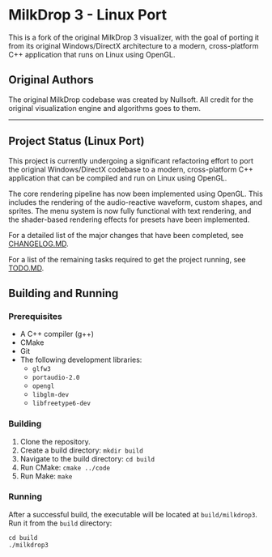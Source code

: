 # MilkDrop 3 - Linux Port

This is a fork of the original MilkDrop 3 visualizer, with the goal of porting it from its original Windows/DirectX architecture to a modern, cross-platform C++ application that runs on Linux using OpenGL.

## Original Authors

The original MilkDrop codebase was created by Nullsoft. All credit for the original visualization engine and algorithms goes to them.

---

## Project Status (Linux Port)

This project is currently undergoing a significant refactoring effort to port the original Windows/DirectX codebase to a modern, cross-platform C++ application that can be compiled and run on Linux using OpenGL.

The core rendering pipeline has now been implemented using OpenGL. This includes the rendering of the audio-reactive waveform, custom shapes, and sprites. The menu system is now fully functional with text rendering, and the shader-based rendering effects for presets have been implemented.

For a detailed list of the major changes that have been completed, see [CHANGELOG.MD](CHANGELOG.MD).

For a list of the remaining tasks required to get the project running, see [TODO.MD](TODO.MD).

## Building and Running

### Prerequisites

- A C++ compiler (g++)
- CMake
- Git
- The following development libraries:
    - `glfw3`
    - `portaudio-2.0`
    - `opengl`
    - `libglm-dev`
    - `libfreetype6-dev`

### Building

1.  Clone the repository.
2.  Create a build directory: `mkdir build`
3.  Navigate to the build directory: `cd build`
4.  Run CMake: `cmake ../code`
5.  Run Make: `make`

### Running

After a successful build, the executable will be located at `build/milkdrop3`. Run it from the `build` directory:

```
cd build
./milkdrop3
```